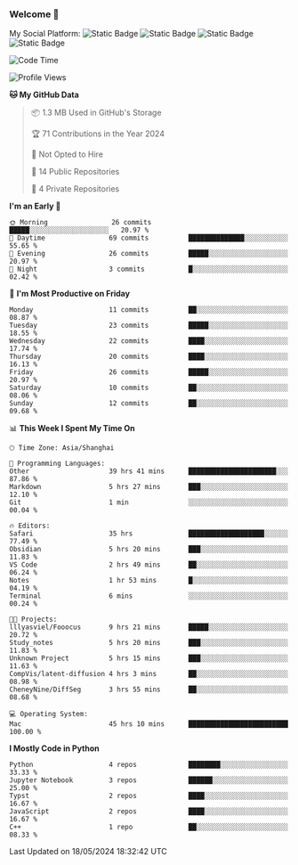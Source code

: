 ### Welcome 👋

<!--
**CheneyNine/CheneyNine** is a ✨ _special_ ✨ repository because its `README.md` (this file) appears on your GitHub profile.

Here are some ideas to get you started:

- 🔭 I’m currently working on ...
- 🌱 I’m currently learning ...
- 👯 I’m looking to collaborate on ...
- 🤔 I’m looking for help with ...
- 💬 Ask me about ...
- 📫 How to reach me: ...
- 😄 Pronouns: ...
- ⚡ Fun fact: ...
-->

My Social Platform:
![Static Badge](https://img.shields.io/badge/_-CheneyNine-black?style=flat&logo=Github&logoColor=white&cacheSeconds=https%3A%2F%2Fgithub.com%2FCheneyNine)
![Static Badge](https://img.shields.io/badge/_-cheneynine.top-purple?style=flat&logo=googlehome&logoColor=white&link=https%3A%2F%2Fwww.cheneynine.top)
![Static Badge](https://img.shields.io/badge/_-CQU__Cheney-green?style=flat&logo=wechat&logoColor=white&link=https%3A%2F%2Fwww.linkedin.com%2Fin%2Fyinan-chen-9b09202b9%2F)
![Static Badge](https://img.shields.io/badge/_-Cheney-blue?style=flat&logo=linkedin&logoColor=white&link=https%3A%2F%2Fwww.linkedin.com%2Fin%2Fyinan-chen-9b09202b9%2F)


<!--START_SECTION:waka-->
![Code Time](http://img.shields.io/badge/Code%20Time-117%20hrs%2056%20mins-blue)

![Profile Views](http://img.shields.io/badge/Profile%20Views-4-blue)

**🐱 My GitHub Data** 

> 📦 1.3 MB Used in GitHub's Storage 
 > 
> 🏆 71 Contributions in the Year 2024
 > 
> 🚫 Not Opted to Hire
 > 
> 📜 14 Public Repositories 
 > 
> 🔑 4 Private Repositories 
 > 
**I'm an Early 🐤** 

```text
🌞 Morning                26 commits          █████░░░░░░░░░░░░░░░░░░░░   20.97 % 
🌆 Daytime                69 commits          ██████████████░░░░░░░░░░░   55.65 % 
🌃 Evening                26 commits          █████░░░░░░░░░░░░░░░░░░░░   20.97 % 
🌙 Night                  3 commits           █░░░░░░░░░░░░░░░░░░░░░░░░   02.42 % 
```
📅 **I'm Most Productive on Friday** 

```text
Monday                   11 commits          ██░░░░░░░░░░░░░░░░░░░░░░░   08.87 % 
Tuesday                  23 commits          █████░░░░░░░░░░░░░░░░░░░░   18.55 % 
Wednesday                22 commits          ████░░░░░░░░░░░░░░░░░░░░░   17.74 % 
Thursday                 20 commits          ████░░░░░░░░░░░░░░░░░░░░░   16.13 % 
Friday                   26 commits          █████░░░░░░░░░░░░░░░░░░░░   20.97 % 
Saturday                 10 commits          ██░░░░░░░░░░░░░░░░░░░░░░░   08.06 % 
Sunday                   12 commits          ██░░░░░░░░░░░░░░░░░░░░░░░   09.68 % 
```


📊 **This Week I Spent My Time On** 

```text
🕑︎ Time Zone: Asia/Shanghai

💬 Programming Languages: 
Other                    39 hrs 41 mins      ██████████████████████░░░   87.86 % 
Markdown                 5 hrs 27 mins       ███░░░░░░░░░░░░░░░░░░░░░░   12.10 % 
Git                      1 min               ░░░░░░░░░░░░░░░░░░░░░░░░░   00.04 % 

🔥 Editors: 
Safari                   35 hrs              ███████████████████░░░░░░   77.49 % 
Obsidian                 5 hrs 20 mins       ███░░░░░░░░░░░░░░░░░░░░░░   11.83 % 
VS Code                  2 hrs 49 mins       ██░░░░░░░░░░░░░░░░░░░░░░░   06.24 % 
Notes                    1 hr 53 mins        █░░░░░░░░░░░░░░░░░░░░░░░░   04.19 % 
Terminal                 6 mins              ░░░░░░░░░░░░░░░░░░░░░░░░░   00.24 % 

🐱‍💻 Projects: 
lllyasviel/Fooocus       9 hrs 21 mins       █████░░░░░░░░░░░░░░░░░░░░   20.72 % 
Study_notes              5 hrs 20 mins       ███░░░░░░░░░░░░░░░░░░░░░░   11.83 % 
Unknown Project          5 hrs 15 mins       ███░░░░░░░░░░░░░░░░░░░░░░   11.63 % 
CompVis/latent-diffusion 4 hrs 3 mins        ██░░░░░░░░░░░░░░░░░░░░░░░   08.98 % 
CheneyNine/DiffSeg       3 hrs 55 mins       ██░░░░░░░░░░░░░░░░░░░░░░░   08.68 % 

💻 Operating System: 
Mac                      45 hrs 10 mins      █████████████████████████   100.00 % 
```

**I Mostly Code in Python** 

```text
Python                   4 repos             ████████░░░░░░░░░░░░░░░░░   33.33 % 
Jupyter Notebook         3 repos             ██████░░░░░░░░░░░░░░░░░░░   25.00 % 
Typst                    2 repos             ████░░░░░░░░░░░░░░░░░░░░░   16.67 % 
JavaScript               2 repos             ████░░░░░░░░░░░░░░░░░░░░░   16.67 % 
C++                      1 repo              ██░░░░░░░░░░░░░░░░░░░░░░░   08.33 % 
```




 Last Updated on 18/05/2024 18:32:42 UTC
<!--END_SECTION:waka-->


